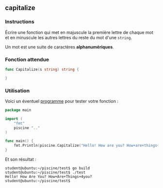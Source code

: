 ## capitalize

### Instructions

Écrire une fonction qui met en majuscule la première lettre de chaque mot et en minuscule les autres lettres du reste du mot d'une `string`.

Un mot est une suite de caractères **alphanumériques**.

### Fonction attendue

```go
func Capitalize(s string) string {

}
```

### Utilisation

Voici un éventuel [programme](TODO-LINK) pour tester votre fonction :

```go
package main

import (
	"fmt"
	piscine ".."
)

func main() {
	fmt.Println(piscine.Capitalize("Hello! How are you? How+are+things+4you?"))
}
```

Et son résultat :

```console
student@ubuntu:~/piscine/test$ go build
student@ubuntu:~/piscine/test$ ./test
Hello! How Are You? How+Are+Things+4you?
student@ubuntu:~/piscine/test$
```
